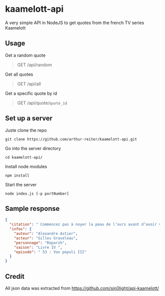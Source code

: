 # kaamelott-api

A very simple API in NodeJS to get quotes from the french TV series Kaamelott

## Usage

Get a random quote

> GET /api/random

Get all quotes

> GET /api/all

Get a specific quote by id

> GET /api/quote/`quote_id`

## Set up a server

Juste clone the repo

`git clone https://github.com/arthur-reiter/kaamelott-api.git`

Go into the server directory

`cd kaamelott-api/`

Install node modules

`npm install`

Start the server

`node index.js [-p portNumber]`

## Sample response

```json
{
  "citation": " Commencez pas à noyer la peau de l’ours avant d’avoir vendu le poisson.",
  "infos": {
    "auteur": "Alexandre Astier",
    "acteur": "Gilles Graveleau",
    "personnage": "Roparzh",
    "saison": "Livre IV ",
    "episode": " 53 : Vox populi III"
  }
}
```

## Credit

All json data was extracted from https://github.com/sin0light/api-kaamelott/

